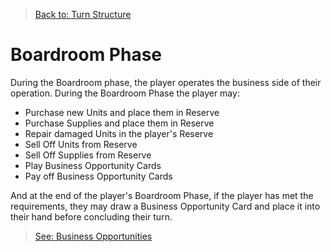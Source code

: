 > [Back to: Turn Structure](../TurnStructure.md)

# Boardroom Phase

During the Boardroom phase, the player operates the business side of their operation.  During the Boardroom Phase the player may:
- Purchase new Units and place them in Reserve
- Purchase Supplies and place them in Reserve
- Repair damaged Units in the player's Reserve
- Sell Off Units from Reserve
- Sell Off Supplies from Reserve
- Play Business Opportunity Cards
- Pay off Business Opportunity Cards

And at the end of the player's Boardroom Phase, if the player has met the requirements, they may draw a Business Opportunity Card and place it into their hand before concluding their turn.

> [See: Business Opportunities](./BusinessOpportunities.md)
